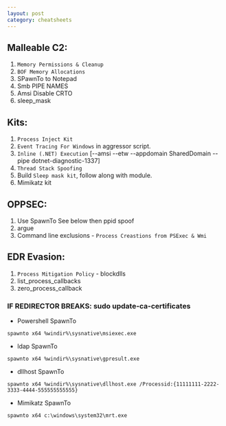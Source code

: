 ```yaml
---
layout: post
category: cheatsheets
---
```


## Malleable C2:

1. `Memory Permissions & Cleanup`
2. `BOF Memory Allocations`
3. SPawnTo to Notepad
4. Smb PIPE NAMES
5. Amsi Disable CRTO
6. sleep_mask

## Kits: 
1. `Process Inject Kit`
2. `Event Tracing For Windows` in aggressor script.
3. `Inline (.NET) Execution` [--amsi --etw --appdomain SharedDomain --pipe dotnet-diagnostic-1337]
4. `Thread Stack Spoofing`
5. Build `Sleep mask kit`, follow along with module.
6. Mimikatz kit

## OPPSEC:
1. Use SpawnTo See below then ppid spoof
2. argue
3. Command line exclusions - `Process Creastions from PSExec & Wmi`

## EDR Evasion:
1. `Process Mitigation Policy` - blockdlls
2. list_process_callbacks 
3. zero_process_callback 

### IF REDIRECTOR BREAKS: sudo update-ca-certificates

- Powershell SpawnTo 

`spawnto x64 %windir%\sysnative\msiexec.exe`

- ldap SpawnTo

`spawnto x64 %windir%\sysnative\gpresult.exe`

- dllhost SpawnTo

`spawnto x64 %windir%\sysnative\dllhost.exe /Processid:{11111111-2222-3333-4444-555555555555}`

- Mimikatz SpawnTo 

`spawnto x64 c:\windows\system32\mrt.exe`
